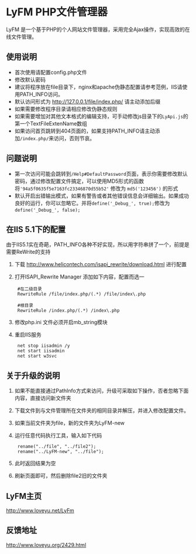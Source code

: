 LyFM PHP文件管理器
=================================================

LyFM 是一个基于PHP的个人网站文件管理器，采用完全Ajax操作，实现高效的在线文件管理。


## 使用说明

* 首次使用请配置config.php文件
* 修改默认密码
* 建议将程序放在file目录下，nginx和apache伪静态配置请参考范例，IIS请使用PATH_INFO访问。
* 默认访问形式为 http://127.0.0.1/file/index.php/ 请主动添加后缀
* 如果需要修改程序目录请相应修改伪静态规则
* 如果需要增加对其他文本格式的编辑支持，可手动修改js目录下的`LyApi.js`的第一个TextFileExtenName数组
* 如果访问首页跳转到404页面的，如果支持PATH_INFO请主动添加`/index.php/`来访问，否则节哀。

## 问题说明

* 第一次访问可能会跳转到`/Help#DefaultPassword`页面，表示你需要修改默认密码，通过修改配置文件搞定，可以使用MD5形式的函数将`'94a5f0635f5e7163fc23346870d55b52'` 修改为 `md5('123456')` 的形式
* 默认开启出错输出模式，如果有警告或者其他错误信息会详细输出。如果成功良好的运行，你可以忽略它。并将`define('_Debug_', true);`修改为`define('_Debug_', false);`

## 在IIS 5.1下的配置

由于IIS5.1实在奇葩，PATH_INFO各种不好实现，所以用字符串拼了一个，前提是需要ReWrite的支持
1. 下载 http://www.helicontech.com/isapi_rewrite/download.html 进行配置
2. 打开ISAPI_Rewrite Manager 添加如下内容，配置而选一

		#在二级目录
		RewriteRule /file/index.php/(.*) /file/index\.php
		
		#根目录
		RewriteRule /index.php/(.*) /index\.php


3. 修改php.ini 文件必须开启mb_string模块
4. 重启IIS服务
		
		net stop iisadmin /y
		net start iisadmin
		net start w3svc
		
## 关于升级的说明

1. 如果不能直接通过PathInfo方式来访问，升级可采取如下操作，否者忽略下面内容，直接访问新文件夹
2. 下载文件到与文件管理所在文件夹的相同目录并解压，并进入修改配置文件。
3. 如果当前文件夹为file，新的文件夹为LyFM-new
4. 运行任意代码执行工具，输入如下代码

		rename("../file", "../file2");
		rename("../LyFM-new", "../file");
		
		
5. 此时返回结果为空
6. 刷新页面即可，然后删除file2旧的文件夹

## LyFM主页

http://www.loveyu.net/LyFm

## 反馈地址

http://www.loveyu.org/2429.html